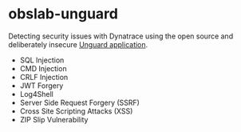 # obslab-unguard
Detecting security issues with Dynatrace using the open source and deliberately insecure [Unguard application](https://github.com/dynatrace-oss/unguard).

- SQL Injection
- CMD Injection
- CRLF Injection
- JWT Forgery
- Log4Shell
- Server Side Request Forgery (SSRF)
- Cross Site Scripting Attacks (XSS)
- ZIP Slip Vulnerability
